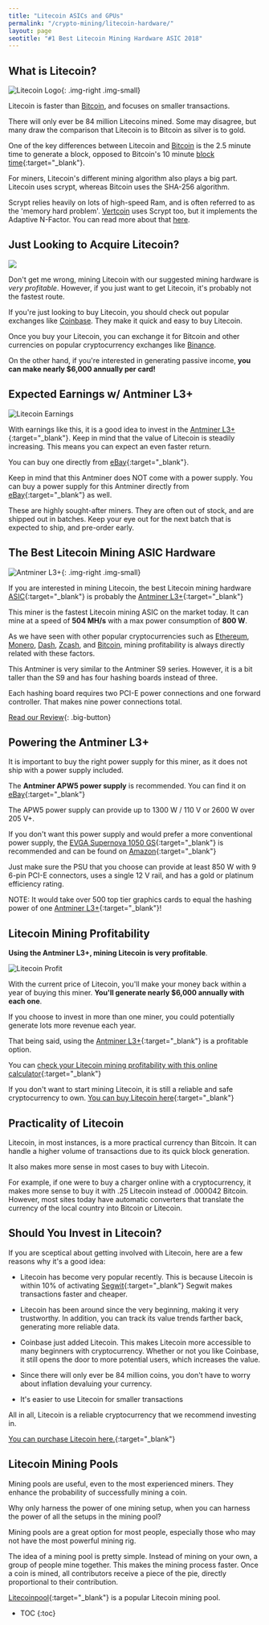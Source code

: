 ```yaml
---
title: "Litecoin ASICs and GPUs" 
permalink: "/crypto-mining/litecoin-hardware/"
layout: page
seotitle: "#1 Best Litecoin Mining Hardware ASIC 2018" 
---
```


## What is Litecoin? 
![Litecoin Logo](/img/cryptocurrency/litecoin-logo.png){: .img-right .img-small}

Litecoin is faster than [Bitcoin](/crypto-mining/bitcoin-hardware/), and focuses on smaller transactions. 

There will only ever be 84 million Litecoins mined. Some may disagree, but many draw the comparison that Litecoin is to Bitcoin as silver is to gold.

One of the key differences between Litecoin and [Bitcoin](/crypto-mining/bitcoin-hardware/) is the 2.5 minute time to generate a block, opposed to Bitcoin's 10 minute [block time](https://steemit.com/bitcoin/@ghayas/what-does-block-time-mean-in-cryptocurrency){:target="_blank"}.  

For miners, Litecoin's different mining algorithm also plays a big part. Litecoin uses scrypt, whereas Bitcoin uses the SHA-256 algorithm. 

Scrypt relies heavily on lots of high-speed Ram, and is often referred to as the 'memory hard problem'. [Vertcoin](/crypto-mining/vertcoin-hardware/) uses Scrypt too, but it implements the Adaptive N-Factor. You can read more about that [here](/crypto-mining/vertcoin-hardware/).

## Just Looking to Acquire Litecoin?
<a target="_blank" href="https://www.binance.com/?ref=16557105"><img class="img-right img-small" src="/img/cryptocurrency/binance-logo.png" /></a>

Don't get me wrong, mining Litecoin with our suggested mining hardware is *very profitable*. However, if you just want to get Litecoin, it's probably not the fastest route. 

If you're just looking to buy Litecoin, you should check out popular exchanges like [Coinbase](https://www.coinbase.com/join/5967ac4be42b2d0260de144b). They make it quick and easy to buy Litecoin.  

Once you buy your Litecoin, you can exchange it for Bitcoin and other currencies on popular cryptocurrency exchanges like [Binance](https://www.binance.com/?ref=16557105). 

On the other hand, if you're interested in generating passive income, **you can make nearly $6,000 annually per card!** 

## Expected Earnings w/ Antminer L3+ 
![Litecoin Earnings](/img/cryptocurrency/litecoin-earnings.png "Antminer L3+ Earnings")

With earnings like this, it is a good idea to invest in the [Antminer L3+](http://rover.ebay.com/rover/1/711-53200-19255-0/1?icep_ff3=10&pub=5575177097&toolid=10001&campid=5338114640&customid=&icep_uq=antminer+l3%2B+litecoin&icep_sellerId=&icep_ex_kw=&icep_sortBy=12&icep_catId=&icep_minPrice=&icep_maxPrice=&ipn=psmain&icep_vectorid=229466&kwid=902099&mtid=824&kw=lg){:target="_blank"}. Keep in mind that the value of Litecoin is steadily increasing. This means you can expect an even faster return. 

You can buy one directly from [eBay](http://rover.ebay.com/rover/1/711-53200-19255-0/1?icep_ff3=10&pub=5575177097&toolid=10001&campid=5338114640&customid=&icep_uq=antminer+l3%2B+litecoin&icep_sellerId=&icep_ex_kw=&icep_sortBy=12&icep_catId=&icep_minPrice=&icep_maxPrice=&ipn=psmain&icep_vectorid=229466&kwid=902099&mtid=824&kw=lg){:target="_blank"}.

Keep in mind that this Antminer does NOT come with a power supply. You can buy a power supply for this Antminer directly from [eBay](http://rover.ebay.com/rover/1/711-53200-19255-0/1?icep_ff3=10&pub=5575177097&toolid=10001&campid=5338114640&customid=&icep_uq=apw5+power+supply&icep_sellerId=&icep_ex_kw=&icep_sortBy=12&icep_catId=&icep_minPrice=&icep_maxPrice=&ipn=psmain&icep_vectorid=229466&kwid=902099&mtid=824&kw=lg){:target="_blank"} as well.

These are highly sought-after miners. They are often out of stock, and are shipped out in batches. Keep your eye out for the next batch that is expected to ship, and pre-order early. 

## The Best Litecoin Mining ASIC Hardware 
![Antminer L3+](/img/cryptocurrency/L3.jpg){: .img-right .img-small}


If you are interested in mining Litecoin, the best Litecoin mining hardware [ASIC](https://en.wikipedia.org/wiki/Application-specific_integrated_circuit){:target="_blank"} is probably the [Antminer L3+](http://rover.ebay.com/rover/1/711-53200-19255-0/1?icep_ff3=10&pub=5575177097&toolid=10001&campid=5338114640&customid=&icep_uq=antminer+l3%2B+litecoin&icep_sellerId=&icep_ex_kw=&icep_sortBy=12&icep_catId=&icep_minPrice=&icep_maxPrice=&ipn=psmain&icep_vectorid=229466&kwid=902099&mtid=824&kw=lg){:target="_blank"}

This miner is the fastest Litecoin mining ASIC on the market today. It can mine at a speed of **504 MH/s** with a max power consumption of **800 W**.

As we have seen with other popular cryptocurrencies such as [Ethereum](/crypto-mining/ethereum-hardware/), [Monero](/crypto-mining/monero-hardware/), [Dash](/crypto-mining/dash-hardware/), [Zcash](/crypto-mining/zcash-hardware/), and [Bitcoin](/crypto-mining/bitcoin-hardware), mining profitability is always directly related with these factors.

This Antminer is very similar to the Antminer S9 series. However, it is a bit taller than the S9 and has four hashing boards instead of three. 

Each hashing board requires two PCI-E power connections and one forward controller. That makes nine power connections total. 

[Read our Review](/crypto-mining/litecoin-hardware/antminer-l3-review/){: .big-button}

## Powering the Antminer L3+

It is important to buy the right power supply for this miner, as it does not ship with a power supply included. 

The **Antminer APW5 power supply** is recommended. You can find it on [eBay](http://rover.ebay.com/rover/1/711-53200-19255-0/1?icep_ff3=10&pub=5575177097&toolid=10001&campid=5338114640&customid=&icep_uq=apw5+power+supply&icep_sellerId=&icep_ex_kw=&icep_sortBy=12&icep_catId=&icep_minPrice=&icep_maxPrice=&ipn=psmain&icep_vectorid=229466&kwid=902099&mtid=824&kw=lg){:target="_blank"} 

The APW5 power supply can provide up to 1300 W / 110 V or 2600 W over 205 V+. 

If you don't want this power supply and would prefer a more conventional power supply, the [EVGA Supernova 1050 GS](https://www.amazon.com/gp/product/B00SOXNKAM/ref=as_li_tl?ie=UTF8&camp=1789&creative=9325&creativeASIN=B00SOXNKAM&linkCode=as2&tag=cryptocurrency06-20&linkId=de2675c9e53e633c7b9ee74a8e67e76f){:target="_blank"} is recommended and can be found on [Amazon](https://www.amazon.com/gp/product/B00SOXNKAM/ref=as_li_tl?ie=UTF8&camp=1789&creative=9325&creativeASIN=B00SOXNKAM&linkCode=as2&tag=cryptocurrency06-20&linkId=de2675c9e53e633c7b9ee74a8e67e76f){:target="_blank"}

Just make sure the PSU that you choose can provide at least 850 W with 9 6-pin PCI-E connectors, uses a single 12 V rail, and has a gold or platinum efficiency rating. 

NOTE: It would take over 500 top tier graphics cards to equal the hashing power of one [Antminer L3+](http://rover.ebay.com/rover/1/711-53200-19255-0/1?icep_ff3=10&pub=5575177097&toolid=10001&campid=5338114640&customid=&icep_uq=antminer+l3%2B+litecoin&icep_sellerId=&icep_ex_kw=&icep_sortBy=12&icep_catId=&icep_minPrice=&icep_maxPrice=&ipn=psmain&icep_vectorid=229466&kwid=902099&mtid=824&kw=lg){:target="_blank"}! 

## Litecoin Mining Profitability 

**Using the Antminer L3+, mining Litecoin is very profitable**. 

![Litecoin Profit](/img/cryptocurrency/litecoin-profit.png "Antminer L3+ Profit")

With the current price of Litecoin, you'll make your money back within a year of buying this miner. **You'll generate nearly $6,000 annually with each one**.

If you choose to invest in more than one miner, you could potentially generate lots more revenue each year. 

That being said, using the [Antminer L3+](http://rover.ebay.com/rover/1/711-53200-19255-0/1?icep_ff3=10&pub=5575177097&toolid=10001&campid=5338114640&customid=&icep_uq=antminer+l3%2B+litecoin&icep_sellerId=&icep_ex_kw=&icep_sortBy=12&icep_catId=&icep_minPrice=&icep_maxPrice=&ipn=psmain&icep_vectorid=229466&kwid=902099&mtid=824&kw=lg){:target="_blank"} is a profitable option. 

You can [check your Litecoin mining profitability with this online calculator](https://www.coinwarz.com/calculators/litecoin-mining-calculator){:target="_blank"}

If you don't want to start mining Litecoin, it is still a reliable and safe cryptocurrency to own. [You can buy Litecoin here](https://www.coinbase.com/join/5967ac4be42b2d0260de144b){:target="_blank"}

## Practicality of Litecoin 

Litecoin, in most instances, is a more practical currency than Bitcoin. It can handle a higher volume of transactions due to its quick block generation. 

It also makes more sense in most cases to buy with Litecoin. 

For example, if one were to buy a charger online with a cryptocurrency, it makes more sense to buy it with .25 Litecoin instead of .000042 Bitcoin. However, most sites today have automatic converters that translate the currency of the local country into Bitcoin or Litecoin. 

## Should You Invest in Litecoin? 

If you are sceptical about getting involved with Litecoin, here are a few reasons why it's a good idea: 

* Litecoin has become very popular recently. This is because Litecoin is within 10% of activating [Segwit](https://www.cryptocompare.com/coins/guides/what-is-segwit/){:target="_blank"} Segwit makes transactions faster and cheaper.

* Litecoin has been around since the very beginning, making it very trustworthy. In addition, you can track its value trends farther back, generating more reliable data. 

* Coinbase just added Litecoin. This makes Litecoin more accessible to many beginners with cryptocurrency. Whether or not you like Coinbase, it still opens the door to more potential users, which increases the value. 

* Since there will only ever be 84 million coins, you don't have to worry about inflation devaluing your currency. 

* It's easier to use Litecoin for smaller transactions 

All in all, Litecoin is a reliable cryptocurrency that we recommend investing in. 

[You can purchase Litecoin here.](https://www.coinbase.com/join/5967ac4be42b2d0260de144b){:target="_blank"}

## Litecoin Mining Pools 

Mining pools are useful, even to the most experienced miners. They enhance the probability of successfully mining a coin.

Why only harness the power of one mining setup, when you can harness the power of all the setups in the mining pool? 

Mining pools are a great option for most people, especially those who may not have the most powerful mining rig. 

The idea of a mining pool is pretty simple. Instead of mining on your own, a group of people mine together. This makes the mining process faster. Once a coin is mined, all contributors receive a piece of the pie, directly proportional to their contribution. 

[Litecoinpool](https://www.litecoinpool.org/){:target="_blank"} is a popular Litecoin mining pool. 

* TOC
{:toc}
